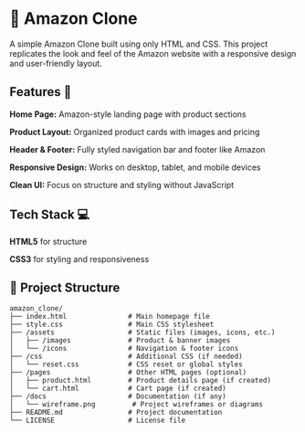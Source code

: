 # 🛒 Amazon Clone

A simple Amazon Clone built using only HTML and CSS. This project replicates the look and feel of the Amazon website with a responsive design and user-friendly layout.

## Features 🚀

**Home Page:** Amazon-style landing page with product sections

**Product Layout:** Organized product cards with images and pricing

**Header & Footer:** Fully styled navigation bar and footer like Amazon

**Responsive Design:** Works on desktop, tablet, and mobile devices

**Clean UI:** Focus on structure and styling without JavaScript

## Tech Stack 💻

**HTML5** for structure

**CSS3** for styling and responsiveness


## 📂 Project Structure  

```plaintext
amazon_clone/
├── index.html               # Main homepage file
├── style.css                # Main CSS stylesheet
├── /assets                  # Static files (images, icons, etc.)
│   ├── /images              # Product & banner images
│   └── /icons               # Navigation & footer icons
├── /css                     # Additional CSS (if needed)
│   └── reset.css            # CSS reset or global styles
├── /pages                   # Other HTML pages (optional)
│   ├── product.html         # Product details page (if created)
│   └── cart.html            # Cart page (if created)
├── /docs                    # Documentation (if any)
│   └── wireframe.png         # Project wireframes or diagrams
├── README.md                # Project documentation
└── LICENSE                  # License file
